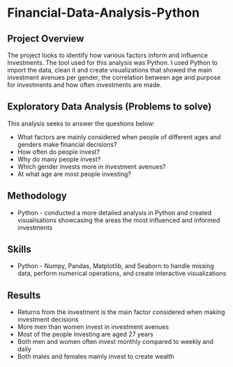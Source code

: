 # Financial-Data-Analysis-Python

## Project Overview

The project looks to identify how various factors inform and influence Investments. The tool used for this analysis was Python. I used Python to import the data, clean it and create visualizations that showed the main investment avenues per gender, the correlation between age and purpose for investments and how often investments are made.

## Exploratory Data Analysis (Problems to solve)

This analysis seeks to answer the questions below:
- What factors are mainly considered when people of different ages and genders make financial decisions? 
- How often do people invest?
- Why do many people invest?
- Which gender invests more in investment avenues?
- At what age are most people investing?
  

## Methodology

- Python - conducted a more detailed analysis in Python and created visualisations showcasing the areas the most influenced and informed investments

## Skills

- Python - Numpy, Pandas, Matplotlib, and Seaborn to handle missing data, perform numerical operations, and create interactive visualizations 

## Results
- Returns from the investment is the main factor considered when making investment decisions
- More men than women invest in investment avenues
- Most of the people investing are aged 27 years
- Both men and women often invest monthly compared to weekly and daily
- Both males and females mainly invest to create wealth
